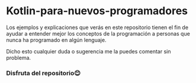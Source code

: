 # Kotlin-para-nuevos-programadores

Los ejemplos y explicaciones que verás en este repositorio tienen el fin de ayudar a entender mejor los conceptos de la programación a personas que nunca ha programado en algún lenguaje.

Dicho esto cualquier duda o sugerencia  me la puedes comentar sin problema.

###  Disfruta del repositorio😊
